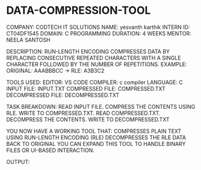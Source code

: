 # DATA-COMPRESSION-TOOL
COMPANY: CODTECH IT SOLUTIONS
NAME: yesvanth karthik
INTERN ID: CT04DF1545
DOMAIN: C PROGRAMMING
DURATION: 4 WEEKS
MENTOR: NEELA SANTOSH

DESCRIPTION: RUN-LENGTH ENCODING COMPRESSES DATA BY REPLACING CONSECUTIVE REPEATED CHARACTERS WITH A SINGLE CHARACTER FOLLOWED BY THE NUMBER OF REPETITIONS.
EXAMPLE: ORIGINAL: AAABBBCC → RLE: A3B3C2

TOOLS USED:
EDITOR: VS CODE
COMPILER: c compiler
LANGUAGE: C
INPUT FILE: INPUT.TXT
COMPRESSED FILE: COMPRESSED.TXT
DECOMPRESSED FILE: DECOMPRESSED.TXT

TASK BREAKDOWN:
READ INPUT FILE.
COMPRESS THE CONTENTS USING RLE.
WRITE TO COMPRESSED.TXT.
READ COMPRESSED.TXT.
DECOMPRESS THE CONTENTS.
WRITE TO DECOMPRESSED.TXT

YOU NOW HAVE A WORKING TOOL THAT:
COMPRESSES PLAIN TEXT USING RUN-LENGTH ENCODING (RLE)
DECOMPRESSES THE RLE DATA BACK TO ORIGINAL
YOU CAN EXPAND THIS TOOL TO HANDLE BINARY FILES OR UI-BASED INTERACTION.

OUTPUT:
